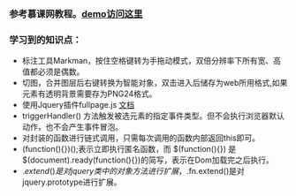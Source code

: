 ### 参考慕课网教程。[demo访问这里](http://kad0108.github.io/Html5/Qixi/)
### 学习到的知识点：
* 标注工具Markman，按住空格键转为手拖动模式，双倍分辨率下所有宽、高值都必须是偶数。
* 切图，合并图层后右键转换为智能对象，双击进入后储存为web所用格式,如果元素有透明背景需要存为PNG24格式。
* 使用Jquery插件fullpage.js  [文档](https://www.uedsc.com/fullpage.html)
* triggerHandler() 方法触发被选元素的指定事件类型。但不会执行浏览器默认动作，也不会产生事件冒泡。
* 对封装的函数进行链式调用，只需每次调用的函数内部返回this即可。
* (function(){})();表示立即执行匿名函数，而 $(function(){}) 是 $(document).ready(function(){})的简写，表示在Dom加载完之后执行。
* $.extend()是对jquery类中的对象方法进行扩展，$.fn.extend()是对jquery.prototype进行扩展。